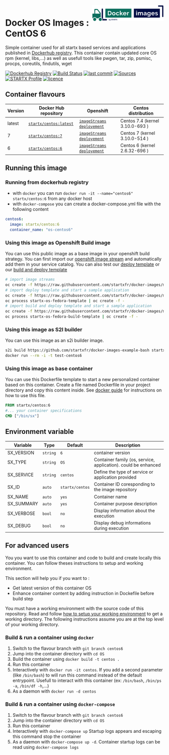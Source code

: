 <img align="right" height="50" src="https://raw.githubusercontent.com/startxfr/docker-images/master/travis/logo.svg?sanitize=true">

# Docker OS Images : CentOS 6

Simple container used for all startx based services and applications published in [Dockerhub registry](https://github.com/startxfr/docker-images). 
This container contain updated core OS rpm (kernel, libs,...) as well as usefull tools like pwgen, tar, zip, psmisc, procps, coreutils, findutils, wget

[![Dockerhub Registry](https://img.shields.io/docker/build/startx/centos.svg)](https://hub.docker.com/r/startx/centos) [![Build Status](https://travis-ci.org/startxfr/docker-images.svg?branch=master)](https://travis-ci.org/startxfr/docker-images) [![last commit](https://img.shields.io/github/last-commit/startxfr/docker-images.svg)](https://github.com/startxfr/docker-images) [![Sources](https://img.shields.io/badge/startxfr-docker--images-blue.svg)](https://github.com/startxfr/docker-images/tree/master/OS/) [![STARTX Profile](https://img.shields.io/badge/provider-startx-green.svg)](https://github.com/startxfr) [![licence](https://img.shields.io/github/license/startxfr/docker-images.svg)](https://github.com/startxfr/docker-images) 

## Container flavours

| Version    | Docker Hub repository                                                   | Openshift                                   | Centos distribution                         |
|------------|-------------------------------------------------------------------------|---------------------------------------------|---------------------------------------------|
| latest     | [`startx/centos:latest`](https://hub.docker.com/r/startx/centos)        | [`imageStreams`](https://raw.githubusercontent.com/startxfr/docker-images/master/OS/openshift-imageStreams.json) [`deployement`](https://raw.githubusercontent.com/startxfr/docker-images/master/OS/openshift-template.json)        | Centos 7.4 (kernel 3.10.0-693  )        |
| 7          | [`startx/centos:7`](https://hub.docker.com/r/startx/centos)             | [`imageStreams`](https://raw.githubusercontent.com/startxfr/docker-images/centos6/OS/openshift-imageStreams.json) [`deployement`](https://raw.githubusercontent.com/startxfr/docker-images/centos6/OS/openshift-template.json)        | Centos 7 (kernel 3.10.0-514  )        |
| 6          | [`startx/centos:6`](https://hub.docker.com/r/startx/centos)             | [`imageStreams`](https://raw.githubusercontent.com/startxfr/docker-images/centos6/OS/openshift-imageStreams.json) [`deployement`](https://raw.githubusercontent.com/startxfr/docker-images/centos6/OS/openshift-template.json)        | Centos 6 (kernel 2.6.32-696  )        |

## Running this image

### Running from dockerhub registry

* with `docker` you can run `docker run -it --name="centos6" startx/centos:6` from any docker host
* with `docker-compose` you can create a docker-compose.yml file with the following content
```yaml
centos6:
  image: startx/centos:6
  container_name: "os-centos6"
```

### Using this image as Openshift Build image

You can use this public image as a base image in your openshift build strategy. You can first import
our [openshift image stream](https://raw.githubusercontent.com/startxfr/docker-images/master/OS/openshift-imageStreams.json)
and automatically add them in your service catalog. You can also test our [deploy template](https://raw.githubusercontent.com/startxfr/docker-images/master/OS/openshift-template.json)
or our [build and deploy template](https://raw.githubusercontent.com/startxfr/docker-images/master/OS/openshift-template-build.json)

```bash
# import image streams
oc create -f https://raw.githubusercontent.com/startxfr/docker-images/master/OS/openshift-imageStreams.json
# import deploy template and start a sample application
oc create -f https://raw.githubusercontent.com/startxfr/docker-images/master/OS/openshift-template.json
oc process startx-os-fedora-template | oc create -f -
# import build and deploy template and start a sample application
oc create -f https://raw.githubusercontent.com/startxfr/docker-images/master/OS/openshift-template-build.json
oc process startx-os-fedora-build-template | oc create -f -
```

### Using this image as S2I builder

You can use this image as an s2i builder image. 
```bash
s2i build https://github.com/startxfr/docker-images-example-bash startx/centos:6 test-centos6
docker run --rm -i -t test-centos6
```

### Using this image as base container

You can use this Dockerfile template to start a new personalized container based on this container. Create a file named Dockerfile in your project directory and copy this content inside. See [docker guide](http://docs.docker.com/engine/reference/builder/) for instructions on how to use this file.
```Dockerfile
FROM startx/centos:6
#... your container specifications
CMD ["/bin/sx"]
```

## Environment variable

| Variable                  | Type     | Default         | Description                                                              |
|---------------------------|----------|-----------------|--------------------------------------------------------------------------|
| SX_VERSION                | `string` | `6`             | container version
| SX_TYPE                   | `string` | `OS`            | Container family (os, service, application). could be enhanced 
| SX_SERVICE                | `string` | `centos`        | Define the type of service or application provided
| SX_ID                     | `auto`   | `startx/centos` | Container ID coresponding to the image repository 
| SX_NAME                   | `auto`   | `yes`           | Container name
| SX_SUMMARY                | `auto`   | `yes`           | Container purpose description
| SX_VERBOSE                | `bool`   | `no`            | Display information about the execution
| SX_DEBUG                  | `bool`   | `no`            | Display debug informations during execution

## For advanced users

You you want to use this container and code to build and create locally this container. You can follow theses instructions to setup and working environment.

This section will help you if you want to :
* Get latest version of this container OS
* Enhance container content by adding instruction in Dockefile before build step

You must have a working environment with the source code of this repository. Read and follow [how to setup your working environment](https://github.com/startxfr/docker-images#setup-your-working-environment-mandatory) to get a working directory. The following instructions assume you are at the top level of your working directory.

### Build & run a container using `docker`

1. Switch to the flavour branch with `git branch centos6`
2. Jump into the container directory with `cd OS`
3. Build the container using `docker build -t centos .`
4. Run this container 
  1. Interactively with `docker run -it centos`. If you add a second parameter (like `/bin/bash`) to will run this command instead of the default entrypoint. Usefull to interact with this container (ex: `/bin/bash`, `/bin/ps -a`, `/bin/df -h`,...) 
  2. As a daemon with `docker run -d centos`


### Build & run a container using `docker-compose`

1. Switch to the flavour branch with `git branch centos6`
2. Jump into the container directory with `cd OS`
3. Run this container 
  1. Interactively with `docker-compose up` Startup logs appears and escaping this command stop the container
  2. As a daemon with `docker-compose up -d`. Container startup logs can be read using `docker-compose logs`


